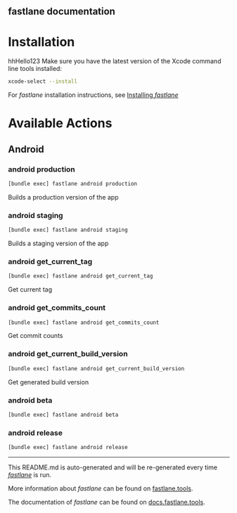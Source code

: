 fastlane documentation
----

# Installation
hhHello123
Make sure you have the latest version of the Xcode command line tools installed:

```sh
xcode-select --install
```

For _fastlane_ installation instructions, see [Installing _fastlane_](https://docs.fastlane.tools/#installing-fastlane)

# Available Actions

## Android

### android production

```sh
[bundle exec] fastlane android production
```

Builds a production version of the app

### android staging

```sh
[bundle exec] fastlane android staging
```

Builds a staging version of the app

### android get_current_tag

```sh
[bundle exec] fastlane android get_current_tag
```

Get current tag

### android get_commits_count

```sh
[bundle exec] fastlane android get_commits_count
```

Get commit counts

### android get_current_build_version

```sh
[bundle exec] fastlane android get_current_build_version
```

Get generated build version

### android beta

```sh
[bundle exec] fastlane android beta
```



### android release

```sh
[bundle exec] fastlane android release
```



----

This README.md is auto-generated and will be re-generated every time [_fastlane_](https://fastlane.tools) is run.

More information about _fastlane_ can be found on [fastlane.tools](https://fastlane.tools).

The documentation of _fastlane_ can be found on [docs.fastlane.tools](https://docs.fastlane.tools).
